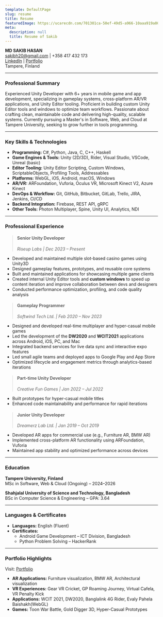 ```yaml
---
template: DefaultPage
slug: resume
title: Resume
featuredImage: https://ucarecdn.com/701301ca-50ef-49d5-a966-10aaa919a000/
meta:
  description: null
  title: Resume of Sakib
---
```

**MD SAKIB HASAN**  
sakibh20@gmail.com | +358 417 432 173  
[L﻿inkedIn](https://linkedin.com/in/skbsec) | [P﻿ortfolio](https://sakibh20.netlify.app/)  
Tampere, Finland

---

### **Professional Summary**
Experienced Unity Developer with 6+ years in mobile game and app development, specializing in gameplay systems, cross-platform AR/VR applications, and Unity Editor tooling. Proficient in building custom Unity Editor tools and windows to optimize team workflows. Passionate about crafting clean, maintainable code and delivering high-quality, scalable systems. Currently pursuing a Master's in Software, Web, and Cloud at Tampere University, seeking to grow further in tools programming.

---

### **Key Skills & Technologies**
- **Programming:** C#, Python, Java, C, C++, Haskell  
- **Game Engines & Tools:** Unity (2D/3D), Rider, Visual Studio, VSCode, Unreal (basic)  
- **Editor Tooling:** Unity Editor Scripting, Custom Windows, ScriptableObjects, Profiling Tools, Addressables  
- **Platforms:** WebGL, iOS, Android, macOS, Windows  
- **AR/VR:** ARFoundation, Vuforia, Oculus VR, Microsoft Kinect V2, Azure Kinect  
- **DevOps & Workflow:** Git, GitHub, Bitbucket, GitLab, Trello, JIRA, Jenkins, CI/CD  
- **Backend Integration:** Firebase, REST API, gRPC  
- **Other Tools:** Photon Multiplayer, Spine, Unity UI, Analytics, NDI

---

### **Professional Experience**

>#### **Senior Unity Developer**  
>*Riseup Labs | Dec 2023 – Present*  

- Developed and maintained multiple slot-based casino games using Unity3D
- Designed gameplay features, prototypes, and reusable core systems
- Built and maintained applications for showcasing multiple game clients
- Created internal Unity Editor tools and **custom windows** to speed up content iteration and improve collaboration between devs and designers
- Conducted performance optimization, profiling, and code quality analysis

>#### **Gameplay Programmer**  
>*Softwind Tech Ltd. | Feb 2020 – Nov 2023*  

- Designed and developed real-time multiplayer and hyper-casual mobile games
- Led the development of the **DW2020** and **WCIT2021** applications across Android, iOS, PC, and Mac
- Integrated backend services for live data sync and interactive expo features
- Led small agile teams and deployed apps to Google Play and App Store
- Optimized lifecycle and engagement metrics through analytics-based iterations


>#### **Part-time Unity Developer**  
>*Creative Fun Games | Jan 2022 – Jul 2022*  

- Built prototypes for hyper-casual mobile titles
- Enhanced code maintainability and performance for rapid iterations

>#### **Junior Unity Developer**  
>*Dreamerz Lab Ltd. | Jan 2019 – Oct 2019*  

- Developed AR apps for commercial use (e.g., Furniture AR, BMW AR)
- Implemented cross-platform AR functionality using ARFoundation, Vuforia
- Maintained app stability and optimized performance across devices

---

### **Education**
**Tampere University, Finland**  
MSc in Software, Web & Cloud (Ongoing) – 2024–2026

**Shahjalal University of Science and Technology, Bangladesh**  
BSc in Computer Science & Engineering – GPA: 3.64

---

### **Languages & Certificates**
- **Languages:** English (Fluent)
- **Certificates:**
  - Android Game Development – ICT Division, Bangladesh  
  - Python Problem Solving – HackerRank

---

### **Portfolio Highlights**
Visit: [ P﻿ortfolio](https://sakibh20.netlify.app/blog/)  
- **AR Applications:** Furniture visualization, BMW AR, Architectural visualization
- **VR Experiences:** Gear VR Cricket, GP Roaming Journey, Virtual Cafela, VR Penalty Kick
- **Applications:** WCIT 2021, DW2020, Banglalink 4G Rider, Evaly Pahela Baishakh(WebGL)
- **Games:** Toon War Battle, Gold Digger 3D, Hyper-Casual Prototypes